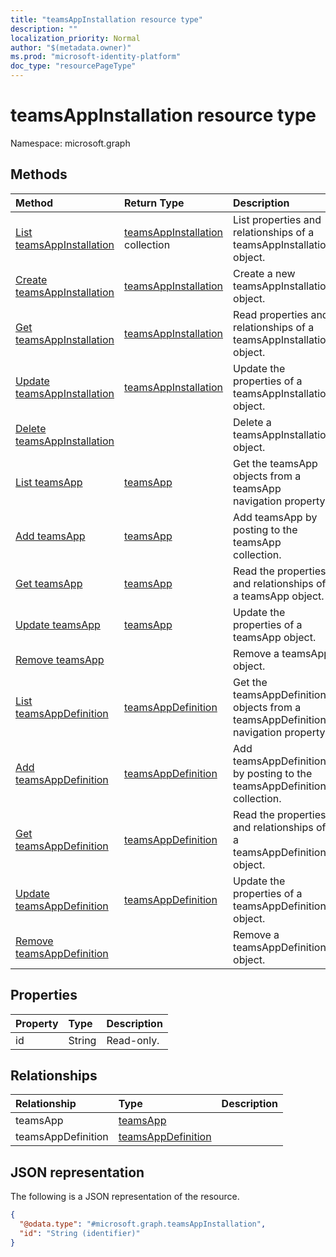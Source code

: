 ```yaml
---
title: "teamsAppInstallation resource type"
description: ""
localization_priority: Normal
author: "$(metadata.owner)"
ms.prod: "microsoft-identity-platform"
doc_type: "resourcePageType"
---
```


# teamsAppInstallation resource type

Namespace: microsoft.graph

## Methods

| Method                                                                                | Return Type                                                | Description                                                                       |
| :------------------------------------------------------------------------------------ | :--------------------------------------------------------- | :-------------------------------------------------------------------------------- |
| [List teamsAppInstallation](../api/teamsappinstallation-list.md)                      | [teamsAppInstallation](teamsAppInstallation.md) collection | List properties and relationships of a teamsAppInstallation object.               |
| [Create teamsAppInstallation](../api/teamsappinstallation-create.md)                  | [teamsAppInstallation](teamsAppInstallation.md)            | Create a new teamsAppInstallation object.                                         |
| [Get teamsAppInstallation](../api/teamsappinstallation-get.md)                        | [teamsAppInstallation](teamsAppInstallation.md)            | Read properties and relationships of a teamsAppInstallation object.               |
| [Update teamsAppInstallation](../api/teamsappinstallation-update.md)                  | [teamsAppInstallation](teamsAppInstallation.md)            | Update the properties of a teamsAppInstallation object.                           |
| [Delete teamsAppInstallation](../api/teamsappinstallation-delete.md)                  |                                                            | Delete a teamsAppInstallation object.                                             |
| [List teamsApp](../api/teamsappinstallation-list-teamsapp.md)                         | [teamsApp](../resources/-teamsapp.md)                      | Get the teamsApp objects from a teamsApp navigation property.                     |
| [Add teamsApp](../api/teamsappinstallation-post-teamsapp.md)                          | [teamsApp](../resources/-teamsapp.md)                      | Add teamsApp by posting to the teamsApp collection.                               |
| [Get teamsApp](../api/teamsappinstallation-get-teamsapp.md)                           | [teamsApp](../resources/-teamsapp.md)                      | Read the properties and relationships of a teamsApp object.                       |
| [Update teamsApp](../api/teamsappinstallation-update-teamsapp.md)                     | [teamsApp](../resources/-teamsapp.md)                      | Update the properties of a teamsApp object.                                       |
| [Remove teamsApp](../api/teamsappinstallation-delete-teamsapp.md)                     |                                                            | Remove a teamsApp object.                                                         |
| [List teamsAppDefinition](../api/teamsappinstallation-list-teamsappdefinition.md)     | [teamsAppDefinition](../resources/-teamsappdefinition.md)  | Get the teamsAppDefinition objects from a teamsAppDefinition navigation property. |
| [Add teamsAppDefinition](../api/teamsappinstallation-post-teamsappdefinition.md)      | [teamsAppDefinition](../resources/-teamsappdefinition.md)  | Add teamsAppDefinition by posting to the teamsAppDefinition collection.           |
| [Get teamsAppDefinition](../api/teamsappinstallation-get-teamsappdefinition.md)       | [teamsAppDefinition](../resources/-teamsappdefinition.md)  | Read the properties and relationships of a teamsAppDefinition object.             |
| [Update teamsAppDefinition](../api/teamsappinstallation-update-teamsappdefinition.md) | [teamsAppDefinition](../resources/-teamsappdefinition.md)  | Update the properties of a teamsAppDefinition object.                             |
| [Remove teamsAppDefinition](../api/teamsappinstallation-delete-teamsappdefinition.md) |                                                            | Remove a teamsAppDefinition object.                                               |

## Properties

| Property | Type   | Description |
| :------- | :----- | :---------- |
| id       | String | Read-only.  |

## Relationships

| Relationship       | Type                                                     | Description |
| :----------------- | :------------------------------------------------------- | :---------- |
| teamsApp           | [teamsApp](../resources/teamsapp.md)                     |             |
| teamsAppDefinition | [teamsAppDefinition](../resources/teamsappdefinition.md) |             |

## JSON representation

The following is a JSON representation of the resource.

<!-- {
  "blockType": "resource",
  "keyProperty": "id",
  "@odata.type": "microsoft.graph.teamsAppInstallation",
  "baseType": "microsoft.graph.entity",
  "openType": False
}
-->

```json
{
  "@odata.type": "#microsoft.graph.teamsAppInstallation",
  "id": "String (identifier)"
}
```
